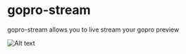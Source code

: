 # gopro-stream

gopro-stream allows you to live stream your gopro preview

![Alt text](doc/architecture.png?raw=true "Overview")